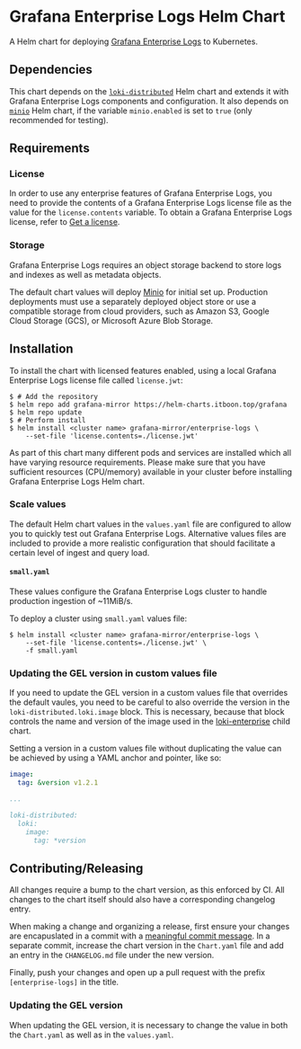 # Grafana Enterprise Logs Helm Chart

A Helm chart for deploying [Grafana Enterprise Logs](https://grafana.com/products/enterprise/logs/) to Kubernetes.

## Dependencies

This chart depends on the
[`loki-distributed`](https://github.com/grafana/helm-charts/tree/main/charts/loki-distributed) Helm
chart and extends it with Grafana Enterprise Logs components and configuration.
It also depends on [`minio`](https://github.com/minio/charts/tree/master/minio) Helm chart, if the
variable `minio.enabled` is set to `true` (only recommended for testing).

## Requirements

### License

In order to use any enterprise features of Grafana Enterprise Logs, you need to provide the contents
of a Grafana Enterprise Logs license file as the value for the `license.contents` variable. To
obtain a Grafana Enterprise Logs license, refer to [Get a
license](https://grafana.com/docs/enterprise-logs/latest/get-a-license/).

### Storage

Grafana Enterprise Logs requires an object storage backend to store logs and indexes as well as
metadata objects.

The default chart values will deploy [Minio](https://min.io) for initial set up. Production
deployments must use a separately deployed object store or use a compatible storage from cloud
providers, such as Amazon S3, Google Cloud Storage (GCS), or Microsoft Azure Blob Storage.

## Installation

To install the chart with licensed features enabled, using a local Grafana Enterprise Logs
license file called `license.jwt`:

```console
$ # Add the repository
$ helm repo add grafana-mirror https://helm-charts.itboon.top/grafana
$ helm repo update
$ # Perform install
$ helm install <cluster name> grafana-mirror/enterprise-logs \
    --set-file 'license.contents=./license.jwt'
```

As part of this chart many different pods and services are installed which all have varying resource
requirements. Please make sure that you have sufficient resources (CPU/memory) available in your
cluster before installing Grafana Enterprise Logs Helm chart.

### Scale values

The default Helm chart values in the `values.yaml` file are configured to allow you to quickly test
out Grafana Enterprise Logs. Alternative values files are included to provide a more realistic
configuration that should facilitate a certain level of ingest and query load.

#### `small.yaml`

These values configure the Grafana Enterprise Logs cluster to handle production ingestion of
~11MiB/s.

To deploy a cluster using `small.yaml` values file:

```console
$ helm install <cluster name> grafana-mirror/enterprise-logs \
    --set-file 'license.contents=./license.jwt' \
    -f small.yaml
```

### Updating the GEL version in custom values file

If you need to update the GEL version in a custom values file that overrides
the default vaules, you need to be careful to also override the version in the
`loki-distributed.loki.image` block. This is necessary, because that block
controls the name and version of the image used in the
[loki-enterprise](../loki-enterprise) child chart.

Setting a version in a custom values file without duplicating the value can be
achieved by using a YAML anchor and pointer, like so:

```yaml
image:
  tag: &version v1.2.1

...

loki-distributed:
  loki:
    image:
      tag: *version
```

## Contributing/Releasing

All changes require a bump to the chart version, as this enforced by CI. All changes to the chart
itself should also have a corresponding changelog entry.

When making a change and organizing a release, first ensure your changes are encapuslated in a
commit with a [meaningful commit message](https://chris.beams.io/posts/git-commit/). In a separate
commit, increase the chart version in the `Chart.yaml` file and add an entry in the `CHANGELOG.md`
file under the new version.

Finally, push your changes and open up a pull request with the prefix `[enterprise-logs]` in the
title.

### Updating the GEL version

When updating the GEL version, it is necessary to change the value in both the
`Chart.yaml` as well as in the `values.yaml`.
